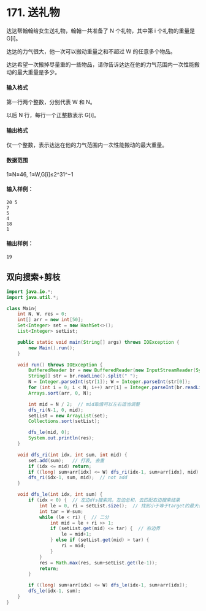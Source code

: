 # 171. 送礼物

达达帮翰翰给女生送礼物，翰翰一共准备了 N 个礼物，其中第 i 个礼物的重量是 G[i]。

达达的力气很大，他一次可以搬动重量之和不超过 W 的任意多个物品。

达达希望一次搬掉尽量重的一些物品，请你告诉达达在他的力气范围内一次性能搬动的最大重量是多少。

#### 输入格式

第一行两个整数，分别代表 W 和 N。

以后 N 行，每行一个正整数表示 G[i]。

#### 输出格式

仅一个整数，表示达达在他的力气范围内一次性能搬动的最大重量。

#### 数据范围

1≤N≤46, 1≤W,G[i]≤2^31^−1

#### 输入样例：

```
20 5
7
5
4
18
1
```

#### 输出样例：

```
19
```



## 双向搜索+剪枝

```java
import java.io.*;
import java.util.*;

class Main{
    int N, W, res = 0;
    int[] arr = new int[50];
    Set<Integer> set = new HashSet<>();
    List<Integer> setList;

    public static void main(String[] args) throws IOException {
        new Main().run();
    }

    void run() throws IOException {
        BufferedReader br = new BufferedReader(new InputStreamReader(System.in));
        String[] str = br.readLine().split(" ");
        N = Integer.parseInt(str[1]); W = Integer.parseInt(str[0]);
        for (int i = 0; i < N; i++) arr[i] = Integer.parseInt(br.readLine());
        Arrays.sort(arr, 0, N);

        int mid = N / 2;  // mid取值可以左右适当调整
        dfs_ri(N-1, 0, mid);
        setList = new ArrayList(set);
        Collections.sort(setList);

        dfs_le(mid, 0);
        System.out.println(res);
    }

    void dfs_ri(int idx, int sum, int mid) {
        set.add(sum);   // 打表, 去重
        if (idx <= mid) return;
        if ((long) sum+arr[idx] <= W) dfs_ri(idx-1, sum+arr[idx], mid);  // add
        dfs_ri(idx-1, sum, mid);  // not add
    }

    void dfs_le(int idx, int sum) {
        if (idx < 0) {  // 左边dfs搜索完，左边总和，去匹配右边搜索结果
            int le = 0, ri = setList.size();  // 找到小于等于target的最大值
            int tar = W-sum;
            while (le < ri) {  // 二分
                int mid = le + ri >> 1;
                if (setList.get(mid) <= tar) {  // 右边界
                    le = mid+1;
                } else if (setList.get(mid) > tar) {
                    ri = mid;
                }
            }
            res = Math.max(res, sum+setList.get(le-1));
            return;
        }

        if ((long) sum+arr[idx] <= W) dfs_le(idx-1, sum+arr[idx]);
        dfs_le(idx-1, sum);
    }
}
```

